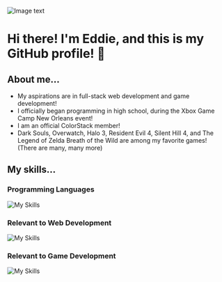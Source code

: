 ![Image text](https://c.tenor.com/TCEyVCo9wG0AAAAC/tenor.gif)
# Hi there! I'm Eddie, and this is my GitHub profile! 👋
## About me...
- My aspirations are in full-stack web development and game development!
- I officially began programming in high school, during the Xbox Game Camp New Orleans event!
- I am an official ColorStack member!
- Dark Souls, Overwatch, Halo 3, Resident Evil 4, Silent Hill 4, and The Legend of Zelda Breath of the Wild are among my favorite games! (There are many, many more)
## My skills...
### Programming Languages
![My Skills](https://skillicons.dev/icons?i=java,js,cs,lua)
### Relevant to Web Development 
![My Skills](https://skillicons.dev/icons?i=html,css,bootstrap,nodejs,npm,react)
### Relevant to Game Development
![My Skills](https://skillicons.dev/icons?i=unity,gamemakerstudio,godot,robloxstudio)
<!--
**eacastr1/eacastr1** is a ✨ _special_ ✨ repository because its `README.md` (this file) appears on your GitHub profile.

Here are some ideas to get you started:

- 🔭 I’m currently working on ...
- 🌱 I’m currently learning ...
- 👯 I’m looking to collaborate on ...
- 🤔 I’m looking for help with ...
- 💬 Ask me about ...
- 📫 How to reach me: ...
- 😄 Pronouns: ...
- ⚡ Fun fact: ...
-->
